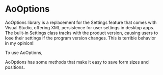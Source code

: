 # AoOptions
AoOptions library is a replacement for the Settings feature that comes with Visual Studio, offering XML persistence for user settings in desktop apps. The built-in Settings class tracks with the product version, causing users to lose their settings if the program version changes. This is terrible behavior in my opinion!

To use AoOptions, 

AoOptions has some methods that make it easy to save form sizes and positions.

